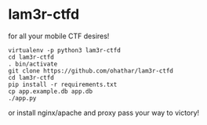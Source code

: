 # lam3r-ctfd
for all your mobile CTF desires!

```
virtualenv -p python3 lam3r-ctfd
cd lam3r-ctfd
. bin/activate
git clone https://github.com/ohathar/lam3r-ctfd
cd lam3r-ctfd
pip install -r requirements.txt
cp app.example.db app.db
./app.py
```

or install nginx/apache and proxy pass your way to victory!


